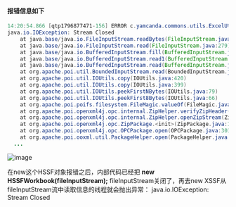 #### 报错信息如下
```java
14:20:54.866 [qtp1796877471-156] ERROR c.yamcanda.commons.utils.ExcelUtils - 获取工作表对象失败
java.io.IOException: Stream Closed
	at java.base/java.io.FileInputStream.readBytes(FileInputStream.java)
	at java.base/java.io.FileInputStream.read(FileInputStream.java:279)
	at java.base/java.io.BufferedInputStream.fill(BufferedInputStream.java:252)
	at java.base/java.io.BufferedInputStream.read1(BufferedInputStream.java:292)
	at java.base/java.io.BufferedInputStream.read(BufferedInputStream.java:351)
	at org.apache.poi.util.BoundedInputStream.read(BoundedInputStream.java:121)
	at org.apache.poi.util.IOUtils.copy(IOUtils.java:420)
	at org.apache.poi.util.IOUtils.copy(IOUtils.java:399)
	at org.apache.poi.util.IOUtils.peekFirstNBytes(IOUtils.java:79)
	at org.apache.poi.util.IOUtils.peekFirst8Bytes(IOUtils.java:66)
	at org.apache.poi.poifs.filesystem.FileMagic.valueOf(FileMagic.java:171)
	at org.apache.poi.openxml4j.opc.internal.ZipHelper.verifyZipHeader(ZipHelper.java:143)
	at org.apache.poi.openxml4j.opc.internal.ZipHelper.openZipStream(ZipHelper.java:175)
	at org.apache.poi.openxml4j.opc.ZipPackage.<init>(ZipPackage.java:104)
	at org.apache.poi.openxml4j.opc.OPCPackage.open(OPCPackage.java:301)
	at org.apache.poi.ooxml.util.PackageHelper.open(PackageHelper.java:37)
  ...
```

![image](https://user-images.githubusercontent.com/97614802/202106255-5fb3b7d1-5eb2-4960-89f1-154f7ad0de19.png)

在new这个HSSF对象报错之后，内部代码已经把
**new HSSFWorkbook(fileInputStream);** fileInputStream关闭了，再去new XSSF从fileInputStream流中读取信息的线程就会抛出异常：
java.io.IOException: Stream Closed

